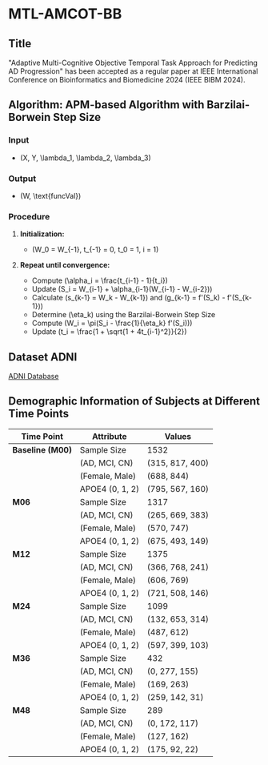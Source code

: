# MTL-AMCOT-BB

## Title
"Adaptive Multi-Cognitive Objective Temporal Task Approach for Predicting AD Progression" has been accepted as a regular paper at IEEE International Conference on Bioinformatics and Biomedicine 2024 (IEEE BIBM 2024).

## Algorithm: APM-based Algorithm with Barzilai-Borwein Step Size

### Input
- \(X, Y, \lambda_1, \lambda_2, \lambda_3\)

### Output
- \(W, \text{funcVal}\)

### Procedure
1. **Initialization:**
   - \(W_0 = W_{-1}, t_{-1} = 0, t_0 = 1, i = 1\)

2. **Repeat until convergence:**
   - Compute \(\alpha_i = \frac{t_{i-1} - 1}{t_i}\)
   - Update \(S_i = W_{i-1} + \alpha_{i-1}(W_{i-1} - W_{i-2})\)
   - Calculate \(s_{k-1} = W_k - W_{k-1}\) and \(g_{k-1} = f'(S_k) - f'(S_{k-1})\)
   - Determine \(\eta_k\) using the Barzilai-Borwein Step Size
   - Compute \(W_i = \pi(S_i - \frac{1}{\eta_k} f'(S_i))\)
   - Update \(t_i = \frac{1 + \sqrt{1 + 4t_{i-1}^2}}{2}\)

## Dataset ADNI
[ADNI Database](https://adni.loni.usc.edu/)

## Demographic Information of Subjects at Different Time Points

| Time Point | Attribute      | Values         |
|------------|----------------|----------------|
| **Baseline (M00)** | Sample Size     | 1532           |
|                    | (AD, MCI, CN)   | (315, 817, 400)|
|                    | (Female, Male)  | (688, 844)     |
|                    | APOE4 (0, 1, 2) | (795, 567, 160)|
| **M06**            | Sample Size     | 1317           |
|                    | (AD, MCI, CN)   | (265, 669, 383)|
|                    | (Female, Male)  | (570, 747)     |
|                    | APOE4 (0, 1, 2) | (675, 493, 149)|
| **M12**            | Sample Size     | 1375           |
|                    | (AD, MCI, CN)   | (366, 768, 241)|
|                    | (Female, Male)  | (606, 769)     |
|                    | APOE4 (0, 1, 2) | (721, 508, 146)|
| **M24**            | Sample Size     | 1099           |
|                    | (AD, MCI, CN)   | (132, 653, 314)|
|                    | (Female, Male)  | (487, 612)     |
|                    | APOE4 (0, 1, 2) | (597, 399, 103)|
| **M36**            | Sample Size     | 432            |
|                    | (AD, MCI, CN)   | (0, 277, 155)  |
|                    | (Female, Male)  | (169, 263)     |
|                    | APOE4 (0, 1, 2) | (259, 142, 31) |
| **M48**            | Sample Size     | 289            |
|                    | (AD, MCI, CN)   | (0, 172, 117)  |
|                    | (Female, Male)  | (127, 162)     |
|                    | APOE4 (0, 1, 2) | (175, 92, 22)  |
